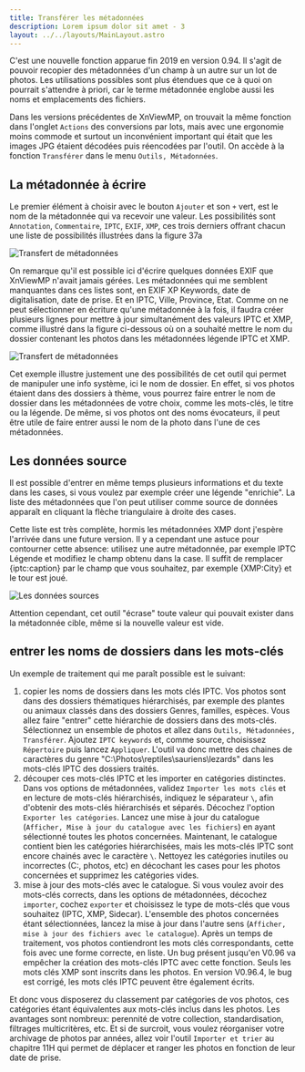 ```yaml
---
title: Transférer les métadonnées
description: Lorem ipsum dolor sit amet - 3
layout: ../../layouts/MainLayout.astro
---
```


C'est une nouvelle fonction apparue fin 2019 en version 0.94. Il s'agit de pouvoir recopier des métadonnées d'un champ à un autre sur un lot de photos. Les utilisations possibles sont plus étendues que ce à quoi on pourrait s'attendre à priori, car le terme métadonnée englobe aussi les noms et emplacements des fichiers.

Dans les versions précédentes de XnViewMP, on trouvait la même fonction dans l'onglet `Actions` des conversions par lots, mais avec une ergonomie moins commode et surtout un inconvénient important qui était que les images JPG étaient décodées puis réencodées par l'outil. On accède à la fonction `Transférer` dans le menu `Outils, Métadonnées`.

## La métadonnée à écrire

Le premier élément à choisir avec le bouton `Ajouter` et son `+` vert, est le nom de la métadonnée qui va recevoir une valeur. Les possibilités sont `Annotation`, `Commentaire`, `IPTC`, `EXIF`, `XMP`, ces trois derniers offrant chacun une liste de possibilités illustrées dans la figure 37a

![Transfert de métadonnées](/tutoriel/xnvmp50.png)

On remarque qu'il est possible ici d'écrire quelques données EXIF que XnViewMP n'avait jamais gérées. Les métadonnées qui me semblent manquantes dans ces listes sont, en EXIF XP Keywords, date de digitalisation, date de prise. Et en IPTC, Ville, Province, Etat. Comme on ne peut sélectionner en écriture qu'une métadonnée à la fois, il faudra créer plusieurs lignes pour mettre à jour simultanément des valeurs IPTC et XMP, comme illustré dans la figure ci-dessous où on a souhaité mettre le nom du dossier contenant les photos dans les métadonnées légende IPTC et XMP.

![Transfert de métadonnées](/tutoriel/xnvmp51.png)

Cet exemple illustre justement une des possibilités de cet outil qui permet de manipuler une info système, ici le nom de dossier. En effet, si vos photos étaient dans des dossiers à thème, vous pourrez faire entrer le nom de dossier dans les métadonnées de votre choix, comme les mots-clés, le titre ou la légende. De même, si vos photos ont des noms évocateurs, il peut être utile de faire entrer aussi le nom de la photo dans l'une de ces métadonnées.

## Les données source

Il est possible d'entrer en même temps plusieurs informations et du texte dans les cases, si vous voulez par exemple créer une légende "enrichie". La liste des métadonnées que l'on peut utiliser comme source de données apparaît en cliquant la flèche triangulaire à droite des cases.

Cette liste est très complète, hormis les métadonnées XMP dont j'espère l'arrivée dans une future version. Il y a cependant une astuce pour contourner cette absence: utilisez une autre métadonnée, par exemple IPTC Légende et modifiez le champ obtenu dans la case. Il suffit de remplacer {iptc:caption} par le champ que vous souhaitez, par exemple {XMP:City} et le tour est joué.

![Les données sources](/tutoriel/xnvmp52.png)

Attention cependant, cet outil "écrase" toute valeur qui pouvait exister dans la métadonnée cible, même si la nouvelle valeur est vide.

## entrer les noms de dossiers dans les mots-clés

Un exemple de traitement qui me paraît possible est le suivant:

1. copier les noms de dossiers dans les mots clés IPTC. Vos photos sont dans des dossiers thématiques hiérarchisés, par exemple des plantes ou animaux classés dans des dossiers Genres, familles, espèces. Vous allez faire "entrer" cette hiérarchie de dossiers dans des mots-clés. Sélectionnez un ensemble de photos et allez dans `Outils, Métadonnées, Transférer`. Ajoutez `IPTC keywords` et, comme source, choisissez `Répertoire` puis lancez `Appliquer`. L'outil va donc mettre des chaines de caractères du genre "C:\Photos\reptiles\sauriens\lezards" dans les mots-clés IPTC des dossiers traités.
2. découper ces mots-clés IPTC et les importer en catégories distinctes. Dans vos options de métadonnées, validez `Importer les mots clés` et en lecture de mots-clés hiérarchisés, indiquez le séparateur `\`, afin d'obtenir des mots-clés hiérarchisés et séparés. Décochez l'option `Exporter les catégories`. Lancez une mise à jour du catalogue (`Afficher, Mise à jour du catalogue avec les fichiers`) en ayant sélectionné toutes les photos concernées. Maintenant, le catalogue contient bien les catégories hiérarchisées, mais les mots-clés IPTC sont encore chainés avec le caractère `\`. Nettoyez les catégories inutiles ou incorrectes (C:, photos, etc) en décochant les cases pour les photos concernées et supprimez les catégories vides.
3. mise à jour des mots-clés avec le catalogue. Si vous voulez avoir des mots-clés corrects, dans les options de métadonnées, décochez `importer`, cochez `exporter` et choisissez le type de mots-clés que vous souhaitez (IPTC, XMP, Sidecar). L'ensemble des photos concernées étant sélectionnées, lancez la mise à jour dans l'autre sens (`Afficher, mise à jour des fichiers avec le catalogue`). Après un temps de traitement, vos photos contiendront les mots clés correspondants, cette fois avec une forme correcte, en liste. Un bug présent jusqu'en V0.96 va empêcher la création des mots-clés IPTC avec cette fonction. Seuls les mots clés XMP sont inscrits dans les photos. En version V0.96.4, le bug est corrigé, les mots clés IPTC peuvent être également écrits.

Et donc vous disposerez du classement par catégories de vos photos, ces catégories étant équivalentes aux mots-clés inclus dans les photos. Les avantages sont nombreux: perennité de votre collection, standardisation, filtrages multicritères, etc. Et si de surcroit, vous voulez réorganiser votre archivage de photos par années, allez voir l'outil `Importer et trier` au chapitre 11H qui permet de déplacer et ranger les photos en fonction de leur date de prise.
